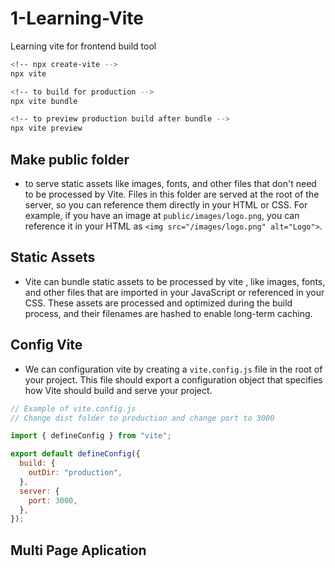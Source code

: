 # 1-Learning-Vite

Learning vite for frontend build tool

```zsh
<!-- npx create-vite -->
npx vite

<!-- to build for production -->
npx vite bundle

<!-- to preview production build after bundle -->
npx vite preview
```

## Make public folder

- to serve static assets like images, fonts, and other files that don't need to be processed by Vite. Files in this folder are served at the root of the server, so you can reference them directly in your HTML or CSS. For example, if you have an image at `public/images/logo.png`, you can reference it in your HTML as `<img src="/images/logo.png" alt="Logo">`.

## Static Assets

- Vite can bundle static assets to be processed by vite , like images, fonts, and other files that are imported in your JavaScript or referenced in your CSS. These assets are processed and optimized during the build process, and their filenames are hashed to enable long-term caching.

## Config Vite

- We can configuration vite by creating a `vite.config.js` file in the root of your project. This file should export a configuration object that specifies how Vite should build and serve your project.

```js
// Example of vite.config.js
// Change dist folder to production and change port to 3000

import { defineConfig } from "vite";

export default defineConfig({
  build: {
    outDir: "production",
  },
  server: {
    port: 3000,
  },
});
```

## Multi Page Aplication
